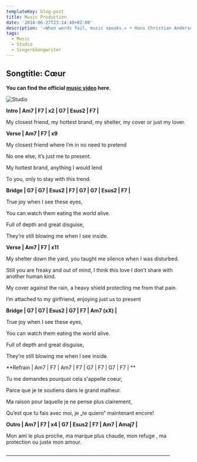 ```yaml
---
templateKey: blog-post
title: Music Production
date: '2018-06-27T23:14:40+02:00'
description: '»When words fail, music speaks.« • Hans Christian Andersen'
tags:
  - Music
  - Studio
  - Singer&Songwriter
---
```

## **Songtitle: Cœur**

**You can find the official [music video](https://www.youtube.com/?gl=DE&hl=de) here.**

![Studio](/img/musicproduction.png)

**Intro | Am7 | F7 | x2 | G7 | Esus2 | F7 |**

My closest friend, my hottest brand, my shelter, my cover or just my lover. 



**Verse | Am7 | F7 | x9**

My closest friend where I’m in no need to pretend

No one else, it’s just me to present.



My hottest brand, anything I would lend

To you, only to stay with this trend.

 

**Bridge |  G7 | G7 | Esus2 | F7 | G7 | G7 | Esus2 | F7 |**

True joy when I see these eyes,

You can watch them eating the world alive.

Full of depth and great disguise,

They’re still blowing me when I see inside.



**Verse | Am7 | F7 | x11**

My shelter down the yard, you taught me silence when I was disturbed.

Still you are freaky and out of mind, I think this love I don’t share with another human kind.



My cover against the rain, a heavy shield protecting me from that pain.

I’m attached to my girlfriend, enjoying just us to present



**Bridge |  G7 | G7 | Esus2 | G7 | F7 | Am7 (xX) |**

True joy when I see these eyes,

You can watch them eating the world alive.

Full of depth and great disguise,

They’re still blowing me when I see inside. 



**Refrain | Am7 | F7 | Am7 | F7 | G7 | F7 | G7 | F7 | **

Tu me demandes pourquoi cela s'appelle coeur, 

Parce que je te soutiens dans le grand malheur.

Ma raison pour laquelle je ne pense plus clairement,

Qu’est que tu fais avec moi, je „te quiero“ maintenant encore!



**Outro | Am7 | F7 | x4 | G7 | Esus2 | F7 | Am7 | Amaj7 |**

Mon ami le plus proche, ma marque plus chaude, mon refuge , ma protection ou juste mon amour.



\_\_\_\_\_\_\_\_\_\_\_\_\_\_\_\_\_\_\_\_\_\_\_\_\_\_\_\_\_\_\_\_\_\_\_\_\_\_\_\_\_\_\_\_\_\_\_\_\_\_\_\_\_\_\_\_\_\_\_\_\_\_\_\_\_\_\_\_\_\_
